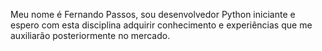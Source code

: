 Meu nome é Fernando Passos, sou desenvolvedor Python iniciante e espero com esta disciplina adquirir conhecimento e experiências que me auxiliarão posteriormente no mercado.
